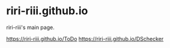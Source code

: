 # riri-riii.github.io
riri-riii's main page.

https://riri-riii.github.io/ToDo
https://riri-riii.github.io/DSchecker
